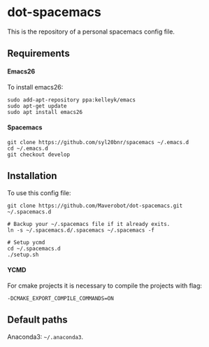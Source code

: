 # dot-spacemacs
This is the repository of a personal spacemacs config file.
## Requirements
#### Emacs26
To install emacs26:
```
sudo add-apt-repository ppa:kelleyk/emacs
sudo apt-get update
sudo apt install emacs26

```
#### Spacemacs
```
git clone https://github.com/syl20bnr/spacemacs ~/.emacs.d
cd ~/.emacs.d
git checkout develop
```
## Installation
To use this config file:
```
git clone https://github.com/Maverobot/dot-spacemacs.git ~/.spacemacs.d

# Backup your ~/.spacemacs file if it already exits.
ln -s ~/.spacemacs.d/.spacemacs ~/.spacemacs -f

# Setup ycmd
cd ~/.spacemacs.d
./setup.sh
```

#### YCMD
For cmake projects it is necessary to compile the projects with flag:
```
-DCMAKE_EXPORT_COMPILE_COMMANDS=ON
``` 

## Default paths
Anaconda3: `~/.anaconda3`.

